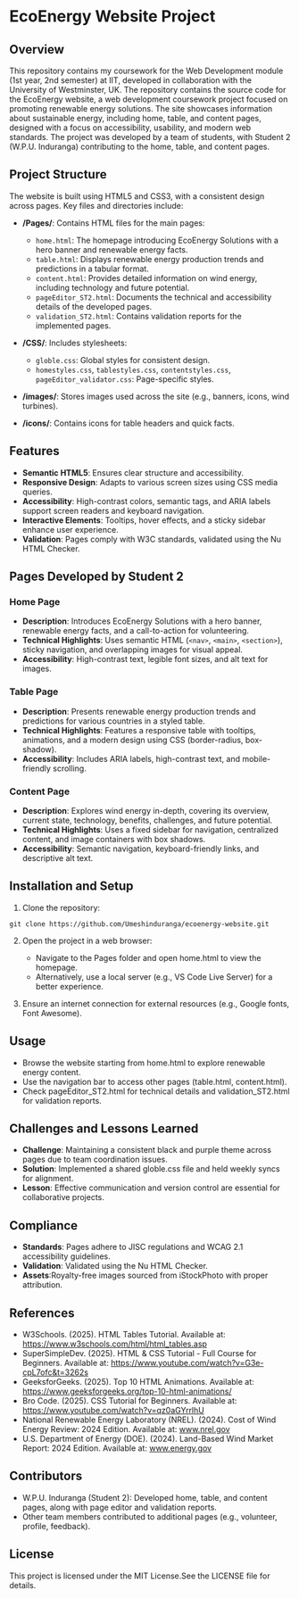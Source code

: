 

# EcoEnergy Website Project

## Overview
This repository contains my coursework for the Web Development module (1st year, 2nd semester) at IIT, developed in collaboration with the University of Westminster, UK.
The repository contains the source code for the EcoEnergy website, a web development coursework project focused on promoting renewable energy solutions. The site showcases information about sustainable energy, including home, table, and content pages, designed with a focus on accessibility, usability, and modern web standards. The project was developed by a team of students, with Student 2 (W.P.U. Induranga) contributing to the home, table, and content pages.

## Project Structure
The website is built using HTML5 and CSS3, with a consistent design across pages. Key files and directories include:

- **/Pages/**: Contains HTML files for the main pages:
  - `home.html`: The homepage introducing EcoEnergy Solutions with a hero banner and renewable energy facts.
  - `table.html`: Displays renewable energy production trends and predictions in a tabular format.
  - `content.html`: Provides detailed information on wind energy, including technology and future potential.
  - `pageEditor_ST2.html`: Documents the technical and accessibility details of the developed pages.
  - `validation_ST2.html`: Contains validation reports for the implemented pages.

- **/CSS/**: Includes stylesheets:
  - `globle.css`: Global styles for consistent design.
  - `homestyles.css`, `tablestyles.css`, `contentstyles.css`, `pageEditor_validator.css`: Page-specific styles.

- **/images/**: Stores images used across the site (e.g., banners, icons, wind turbines).
- **/icons/**: Contains icons for table headers and quick facts.

## Features

- **Semantic HTML5**: Ensures clear structure and accessibility.
- **Responsive Design**: Adapts to various screen sizes using CSS media queries.
- **Accessibility**: High-contrast colors, semantic tags, and ARIA labels support screen readers and keyboard navigation.
- **Interactive Elements**: Tooltips, hover effects, and a sticky sidebar enhance user experience.
- **Validation**: Pages comply with W3C standards, validated using the Nu HTML Checker.

## Pages Developed by Student 2

### Home Page
- **Description**: Introduces EcoEnergy Solutions with a hero banner, renewable energy facts, and a call-to-action for volunteering.
- **Technical Highlights**: Uses semantic HTML (`<nav>`, `<main>`, `<section>`), sticky navigation, and overlapping images for visual appeal.
- **Accessibility**: High-contrast text, legible font sizes, and alt text for images.

### Table Page
- **Description**: Presents renewable energy production trends and predictions for various countries in a styled table.
- **Technical Highlights**: Features a responsive table with tooltips, animations, and a modern design using CSS (border-radius, box-shadow).
- **Accessibility**: Includes ARIA labels, high-contrast text, and mobile-friendly scrolling.

### Content Page
- **Description**: Explores wind energy in-depth, covering its overview, current state, technology, benefits, challenges, and future potential.
- **Technical Highlights**: Uses a fixed sidebar for navigation, centralized content, and image containers with box shadows.
- **Accessibility**: Semantic navigation, keyboard-friendly links, and descriptive alt text.

## Installation and Setup

1. Clone the repository:
```
git clone https://github.com/Umeshinduranga/ecoenergy-website.git
```

2. Open the project in a web browser:
   - Navigate to the Pages folder and open home.html to view the homepage.
   - Alternatively, use a local server (e.g., VS Code Live Server) for a better experience.

3. Ensure an internet connection for external resources (e.g., Google fonts, Font Awesome).

## Usage
- Browse the website starting from home.html to explore renewable energy content.
- Use the navigation bar to access other pages (table.html, content.html).
- Check pageEditor_ST2.html for technical details and validation_ST2.html for validation reports.

## Challenges and Lessons Learned
- **Challenge**: Maintaining a consistent black and purple theme across pages due to team coordination issues.
- **Solution**: Implemented a shared globle.css file and held weekly syncs for alignment.
- **Lesson**: Effective communication and version control are essential for collaborative projects.

## Compliance
- **Standards**: Pages adhere to JISC regulations and WCAG 2.1 accessibility guidelines.
- **Validation**: Validated using the Nu HTML Checker.
- **Assets**:Royalty-free images sourced from iStockPhoto with proper attribution.

## References
- W3Schools. (2025). HTML Tables Tutorial. Available at: https://www.w3schools.com/html/html_tables.asp
- SuperSimpleDev. (2025). HTML & CSS Tutorial - Full Course for Beginners. Available at: https://www.youtube.com/watch?v=G3e-cpL7ofc&t=3262s
- GeeksforGeeks. (2025). Top 10 HTML Animations. Available at: https://www.geeksforgeeks.org/top-10-html-animations/
- Bro Code. (2025). CSS Tutorial for Beginners. Available at: https://www.youtube.com/watch?v=qz0aGYrrlhU
- National Renewable Energy Laboratory (NREL). (2024). Cost of Wind Energy Review: 2024 Edition. Available at: www.nrel.gov
- U.S. Department of Energy (DOE). (2024). Land-Based Wind Market Report: 2024 Edition. Available at: www.energy.gov

## Contributors
- W.P.U. Induranga (Student 2): Developed home, table, and content pages, along with page editor and validation reports.
- Other team members contributed to additional pages (e.g., volunteer, profile, feedback).

## License
This project is licensed under the MIT License.See the LICENSE file for details.


